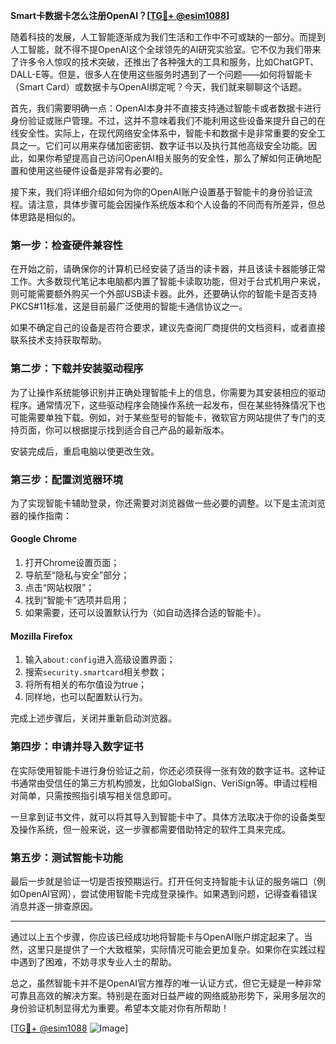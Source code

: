**Smart卡数据卡怎么注册OpenAI？[[TG💪+ @esim1088](https://t.me/s/esim1088)]**

随着科技的发展，人工智能逐渐成为我们生活和工作中不可或缺的一部分。而提到人工智能，就不得不提OpenAI这个全球领先的AI研究实验室。它不仅为我们带来了许多令人惊叹的技术突破，还推出了各种强大的工具和服务，比如ChatGPT、DALL-E等。但是，很多人在使用这些服务时遇到了一个问题——如何将智能卡（Smart Card）或数据卡与OpenAI绑定呢？今天，我们就来聊聊这个话题。

首先，我们需要明确一点：OpenAI本身并不直接支持通过智能卡或者数据卡进行身份验证或账户管理。不过，这并不意味着我们不能利用这些设备来提升自己的在线安全性。实际上，在现代网络安全体系中，智能卡和数据卡是非常重要的安全工具之一。它们可以用来存储加密密钥、数字证书以及执行其他高级安全功能。因此，如果你希望提高自己访问OpenAI相关服务的安全性，那么了解如何正确地配置和使用这些硬件设备是非常有必要的。

接下来，我们将详细介绍如何为你的OpenAI账户设置基于智能卡的身份验证流程。请注意，具体步骤可能会因操作系统版本和个人设备的不同而有所差异，但总体思路是相似的。

### 第一步：检查硬件兼容性

在开始之前，请确保你的计算机已经安装了适当的读卡器，并且该读卡器能够正常工作。大多数现代笔记本电脑都内置了智能卡读取功能，但对于台式机用户来说，则可能需要额外购买一个外部USB读卡器。此外，还要确认你的智能卡是否支持PKCS#11标准，这是目前最广泛使用的智能卡通信协议之一。

如果不确定自己的设备是否符合要求，建议先查阅厂商提供的文档资料，或者直接联系技术支持获取帮助。

### 第二步：下载并安装驱动程序

为了让操作系统能够识别并正确处理智能卡上的信息，你需要为其安装相应的驱动程序。通常情况下，这些驱动程序会随操作系统一起发布，但在某些特殊情况下也可能需要单独下载。例如，对于某些型号的智能卡，微软官方网站提供了专门的支持页面，你可以根据提示找到适合自己产品的最新版本。

安装完成后，重启电脑以使更改生效。

### 第三步：配置浏览器环境

为了实现智能卡辅助登录，你还需要对浏览器做一些必要的调整。以下是主流浏览器的操作指南：

#### Google Chrome
1. 打开Chrome设置页面；
2. 导航至“隐私与安全”部分；
3. 点击“网站权限”；
4. 找到“智能卡”选项并启用；
5. 如果需要，还可以设置默认行为（如自动选择合适的智能卡）。

#### Mozilla Firefox
1. 输入`about:config`进入高级设置界面；
2. 搜索`security.smartcard`相关参数；
3. 将所有相关的布尔值设为true；
4. 同样地，也可以配置默认行为。

完成上述步骤后，关闭并重新启动浏览器。

### 第四步：申请并导入数字证书

在实际使用智能卡进行身份验证之前，你还必须获得一张有效的数字证书。这种证书通常由受信任的第三方机构颁发，比如GlobalSign、VeriSign等。申请过程相对简单，只需按照指引填写相关信息即可。

一旦拿到证书文件，就可以将其导入到智能卡中了。具体方法取决于你的设备类型及操作系统，但一般来说，这一步骤都需要借助特定的软件工具来完成。

### 第五步：测试智能卡功能

最后一步就是验证一切是否按预期运行。打开任何支持智能卡认证的服务端口（例如OpenAI官网），尝试使用智能卡完成登录操作。如果遇到问题，记得查看错误消息并逐一排查原因。

---

通过以上五个步骤，你应该已经成功地将智能卡与OpenAI账户绑定起来了。当然，这里只是提供了一个大致框架，实际情况可能会更加复杂。如果你在实践过程中遇到了困难，不妨寻求专业人士的帮助。

总之，虽然智能卡并不是OpenAI官方推荐的唯一认证方式，但它无疑是一种非常可靠且高效的解决方案。特别是在面对日益严峻的网络威胁形势下，采用多层次的身份验证机制显得尤为重要。希望本文能对你有所帮助！

[[TG💪+ @esim1088](https://t.me/s/esim1088) ![Image](https://i.postimg.cc/4NQfJmqS/Snipaste-2025-05-13-00-14-12.png)]